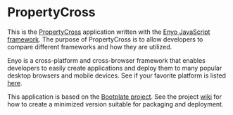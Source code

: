 PropertyCross
=========

This is the [PropertyCross](http://propertycross.com/) application written with the [Enyo JavaScript framework](http://enyojs.com).  The purpose of PropertyCross is to allow developers to compare different frameworks and how they are utilized.

Enyo is a cross-platform and cross-browser framework that enables developers to easily create applications and deploy them to many popular desktop browsers and mobile devices.  See if your favorite platform is listed [here](http://enyojs.com/docs/platforms/).

This application is based on the [Bootplate project](https://github.com/enyojs/bootplate).  See the project [wiki](https://github.com/enyojs/enyo/wiki/Bootplate) for how to create a minimized version suitable for packaging and deployment.
